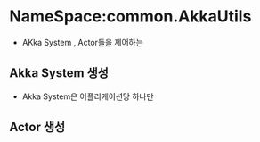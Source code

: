 ﻿# NameSpace:common.AkkaUtils
- AKka System , Actor들을 제어하는 

## Akka System 생성
* Akka System은 어플리케이션당 하나만


##  Actor 생성
